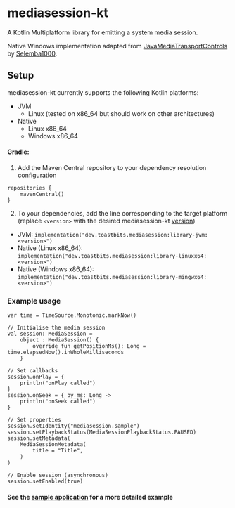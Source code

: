 # mediasession-kt

A Kotlin Multiplatform library for emitting a system media session.

Native Windows implementation adapted from [JavaMediaTransportControls](https://github.com/Selemba1000/JavaMediaTransportControls) by [Selemba1000](https://github.com/Selemba1000).

## Setup

mediasession-kt currently supports the following Kotlin platforms:
- JVM
    - Linux (tested on x86_64 but should work on other architectures)
- Native
    - Linux x86_64
    - Windows x86_64

#### Gradle:

1. Add the Maven Central repository to your dependency resolution configuration

```
repositories {
    mavenCentral()
}
```

2. To your dependencies, add the line corresponding to the target platform (replace `<version>` with the desired mediasession-kt [version](https://github.com/toasterofbread/mediasession-kt/tags))

- JVM: `implementation("dev.toastbits.mediasession:library-jvm:<version>")`
- Native (Linux x86_64): `implementation("dev.toastbits.mediasession:library-linuxx64:<version>")`
- Native (Windows x86_64): `implementation("dev.toastbits.mediasession:library-mingwx64:<version>")`

### Example usage

```
var time = TimeSource.Monotonic.markNow()

// Initialise the media session
val session: MediaSession =
    object : MediaSession() {
        override fun getPositionMs(): Long = time.elapsedNow().inWholeMilliseconds
    }

// Set callbacks
session.onPlay = {
    println("onPlay called")
}
session.onSeek = { by_ms: Long ->
    println("onSeek called")
}

// Set properties
session.setIdentity("mediasession.sample")
session.setPlaybackStatus(MediaSessionPlaybackStatus.PAUSED)
session.setMetadata(
    MediaSessionMetadata(
        title = "Title",
    )
)

// Enable session (asynchronous)
session.setEnabled(true)
```

#### See the [sample application](sample/src/commonMain/kotlin/dev/toastbits/sample/Sample.kt) for a more detailed example
